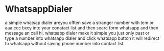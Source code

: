 # WhatsappDialer
a simple whatsap dialer
areyou offten save a stranger number with tem or aaa ccc bxcy into your conatact list
and then searc form whatsapp
and then message an call hi. 
whatsapp dialer make it simple 
you just only past or type a number into whatsapp dialer 
and click whatsapp button it will redirect to whatsapp
without saving phone number into contact list. 
